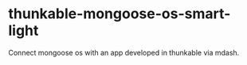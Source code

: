 # thunkable-mongoose-os-smart-light
Connect mongoose os with an app developed in thunkable via mdash.
